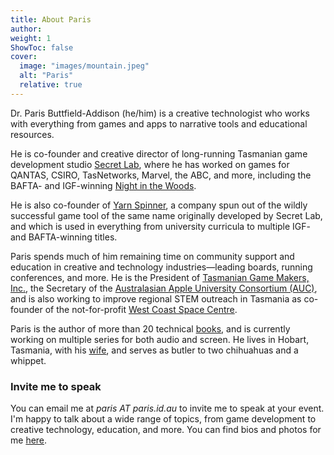 ```yaml
---
title: About Paris
author: 
weight: 1
ShowToc: false
cover:
  image: "images/mountain.jpeg"
  alt: "Paris"
  relative: true
---
```


Dr. Paris Buttfield-Addison (he/him) is a creative technologist who works with everything from games and apps to narrative tools and educational resources. 

He is co-founder and creative director of long-running Tasmanian game development studio [Secret Lab](https://secretlab.games), where he has worked on games for QANTAS, CSIRO, TasNetworks, Marvel, the ABC, and more, including the BAFTA- and IGF-winning [Night in the Woods](https://nightinthewoods.com).

He is also co-founder of [Yarn Spinner](https://yarnspinner.dev), a company spun out of the wildly successful game tool of the same name originally developed by Secret Lab, and which is used in everything from university curricula to multiple IGF- and BAFTA-winning titles. 

Paris spends much of him remaining time on community support and education in creative and technology industries—leading boards, running conferences, and more. He is the President of [Tasmanian Game Makers, Inc.](https://tasgamemakers.com), the Secretary of the [Australasian Apple University Consortium (AUC)](https://auc.edu.au), and is also working to improve regional STEM outreach in Tasmania as co-founder of the not-for-profit [West Coast Space Centre](https://westcoastspacecentre.com).

Paris is the author of more than 20 technical [books](/books-and-events/books), and is currently working on multiple series for both audio and screen. He lives in Hobart, Tasmania, with his [wife](https://themartianlife.com), and serves as butler to two chihuahuas and a whippet.

### Invite me to speak

You can email me at _paris AT paris.id.au_ to invite me to speak at your event. I'm happy to talk about a wide range of topics, from game development to creative technology, education, and more. You can find bios and photos for me [here](/books-and-events/events/#speaker-information).